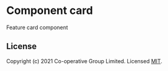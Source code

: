 # Component card
Feature card component 


## License
Copyright (c) 2021 Co-operative Group Limited.
Licensed [MIT](https://github.com/coopdigital/coop-frontend/blob/master/LICENSE).

 